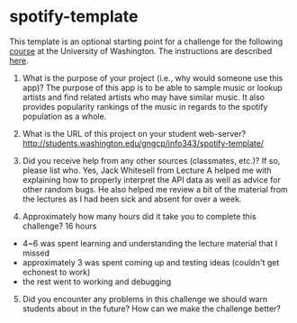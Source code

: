 # spotify-template
This template is an optional starting point for a challenge for the following [course](http://faculty.washington.edu/mikefree/info343/) at the University of Washington.  The instructions are described [here](http://faculty.washington.edu/mikefree/info343/#/challenges/spotify).


1. What is the purpose of your project (i.e., why would someone use this app)?
The purpose of this app is to be able to sample music or lookup artists and find related artists who may have similar music. It also provides popularity rankings of the music in regards to the spotify population as a whole. 

2. What is the URL of this project on your student web-server?
http://students.washington.edu/gngcp/info343/spotify-template/

3. Did you receive help from any other sources (classmates, etc.)? If so, please list who.
Yes, Jack Whitesell from Lecture A helped me with explaining how to properly interpret the API data as well as advice for other random bugs. He also helped me review a bit of the material from the lectures as I had been sick and absent for over a week. 

4. Approximately how many hours did it take you to complete this challenge?
16 hours
- 4~6 was spent learning and understanding the lecture material that I missed
- approximately 3 was spent coming up and testing ideas (couldn't get echonest to work)
- the rest went to working and debugging

5. Did you encounter any problems in this challenge we should warn students about in the future? How can we make the challenge better?

